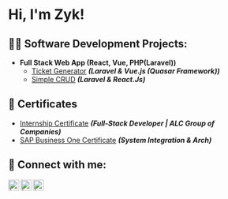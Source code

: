 <h1>Hi, I'm Zyk! </h1>

<h2>👨‍💻 Software Development Projects:</h2>

- <b>Full Stack Web App (React, Vue, PHP(Laravel))</b>
  - [Ticket Generator](https://github.com/Zyk-Broncano/Ticket-Generator-Internship-Project-) <b><i>(Laravel & Vue.js (Quasar Framework))</b></i>
  - [Simple CRUD](https://github.com/Zyk-Broncano/React_Full-stack) <b><i>(Laravel & React.Js)</b></i>

<h2>📄 Certificates</h2>

  - [Internship Certificate](https://drive.google.com/file/d/1Go-rj4KTuOK15tUeos2af8aOnZyiQbrz/view?usp=sharing) <b><i>(Full-Stack Developer | ALC Group of Companies)</b></i>
  - [SAP Business One Certificate](https://drive.google.com/file/d/1GnuqKsAfoJhf4F80KJkoEA7VJzbd2ZEJ/view?usp=sharing) <b><i>(System Integration & Arch)</b></i>

<h2> 🤳 Connect with me:</h2>

[<img align="left" alt=" | LinkedIn" width="22px" src="https://cdn.jsdelivr.net/npm/simple-icons@v3/icons/linkedin.svg" />][linkedin]
[<img align="left" alt=" | Instagram" width="22px" src="https://cdn.jsdelivr.net/npm/simple-icons@v3/icons/instagram.svg" />][instagram]
[<img align="left" alt=" | Facebook" width="22px" src="https://cdn.jsdelivr.net/npm/simple-icons@v3/icons/facebook.svg" />][facebook]

[instagram]: https://www.instagram.com/1305vsthewrld/
[linkedin]: https://linkedin.com/in/zykbroncano
[Facebook]: https://www.facebook.com/Zykeleven/

